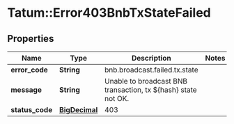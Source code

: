 # Tatum::Error403BnbTxStateFailed

## Properties
Name | Type | Description | Notes
------------ | ------------- | ------------- | -------------
**error_code** | **String** | bnb.broadcast.failed.tx.state | 
**message** | **String** | Unable to broadcast BNB transaction, tx ${hash} state not OK. | 
**status_code** | [**BigDecimal**](BigDecimal.md) | 403 | 


